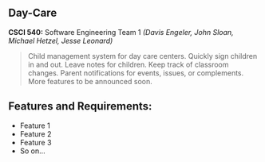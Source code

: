 Day-Care
-----

**CSCI 540:** Software Engineering Team 1 _(Davis Engeler, John Sloan, Michael Hetzel, Jesse Leonard)_

> Child management system for day care centers. Quickly sign children in and out. 
> Leave notes for children. Keep track of classroom changes. Parent notifications
> for events, issues, or complements. More features to be announced soon.

Features and Requirements:
----

* Feature 1
* Feature 2
* Feature 3
* So on...